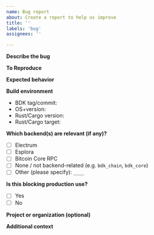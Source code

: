 ```yaml
---
name: Bug report
about: Create a report to help us improve
title: ''
labels: 'bug'
assignees: ''

---
```


**Describe the bug**  
<!-- A clear and concise description of what the bug is. -->

**To Reproduce**  
<!-- Steps or code to reproduce the behavior. -->

**Expected behavior**  
<!-- A clear and concise description of what you expected to happen. -->

**Build environment**  
- BDK tag/commit: <!-- e.g. v0.13.0, 3a07614 --> 
- OS+version: <!-- e.g. ubuntu 20.04.01, macOS 12.0.1, windows -->  
- Rust/Cargo version: <!-- e.g. 1.56.0 --> 
- Rust/Cargo target: <!-- e.g. x86_64-apple-darwin, x86_64-unknown-linux-gnu, etc. -->  

**Which backend(s) are relevant (if any)?**
- [ ] Electrum
- [ ] Esplora
- [ ] Bitcoin Core RPC
- [ ] None / not backend-related (e.g. `bdk_chain`, `bdk_core`)
- [ ] Other (please specify): `____`

**Is this blocking production use?**
- [ ] Yes
- [ ] No

**Project or organization (optional)**  
<!-- e.g. BitKey, LDK, personal wallet project, etc. -->

**Additional context**  
<!-- Add any other context, logs, or error messages here. -->